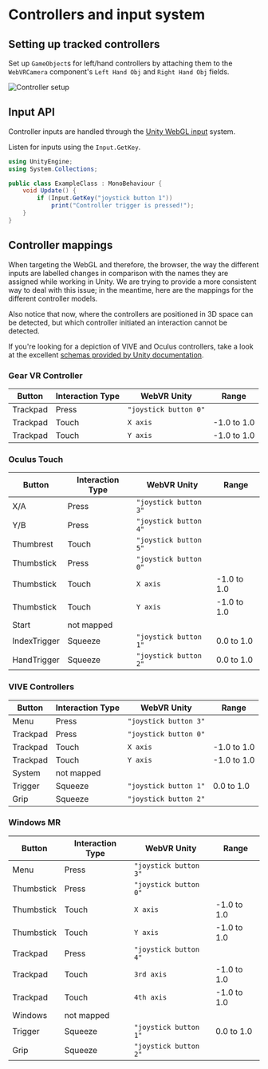 # Controllers and input system

## Setting up tracked controllers

Set up `GameObject`s for left/hand controllers by attaching 
them to the `WebVRCamera` component's `Left Hand Obj` and `Right Hand Obj` fields.

![Controller setup](https://raw.githubusercontent.com/mozilla/unity-webvr-export/master/Docs/images/attach-controllers.gif)

## Input API

Controller inputs are handled through the [Unity WebGL input](https://docs.unity3d.com/Manual/webgl-input.html) system.

Listen for inputs using the `Input.GetKey`.


```c#
using UnityEngine;
using System.Collections;

public class ExampleClass : MonoBehaviour {
    void Update() {
        if (Input.GetKey("joystick button 1"))
            print("Controller trigger is pressed!");
    }
}
```

## Controller mappings

When targeting the WebGL and therefore, the browser, the way the different inputs are labelled changes in comparison with the names they are assigned while working in Unity. We are trying to provide a more consistent way to deal with this issue; in the meantime, here are the mappings for the different controller models.

Also notice that now, where the controllers are positioned in 3D space can be detected, but which controller initiated an interaction cannot be detected.

If you're looking for a depiction of VIVE and Oculus controllers, take a look at the excellent [schemas provided by Unity documentation](https://docs.unity3d.com/Manual/OpenVRControllers.html).

### Gear VR Controller

Button | Interaction Type | WebVR Unity | Range  
-------|------------------|-------------|------
Trackpad | Press | `"joystick button 0"` |
Trackpad | Touch | `X axis` | -1.0 to 1.0
Trackpad | Touch | `Y axis` | -1.0 to 1.0

### Oculus Touch

Button | Interaction Type | WebVR Unity | Range  
-------|------------------|-------------|------
X/A | Press | `"joystick button 3"` |
Y/B | Press | `"joystick button 4"` |
Thumbrest | Touch | `"joystick button 5"` |
Thumbstick | Press | `"joystick button 0"` |
Thumbstick | Touch | `X axis` | -1.0 to 1.0
Thumbstick | Touch | `Y axis` | -1.0 to 1.0
Start | not mapped ||
IndexTrigger | Squeeze | `"joystick button 1"` | 0.0 to 1.0
HandTrigger | Squeeze | `"joystick button 2"` | 0.0 to 1.0 

### VIVE Controllers

Button | Interaction Type | WebVR Unity | Range  
-------|------------------|-------------|------
Menu | Press | `"joystick button 3"` |
Trackpad| Press | `"joystick button 0"` |
Trackpad | Touch | `X axis` | -1.0 to 1.0
Trackpad | Touch | `Y axis` | -1.0 to 1.0
System | not mapped ||
Trigger | Squeeze | `"joystick button 1"` | 0.0 to 1.0
Grip | Squeeze | `"joystick button 2"` |

### Windows MR

Button | Interaction Type | WebVR Unity | Range  
-------|------------------|-------------|------
Menu | Press | `"joystick button 3"` |
Thumbstick | Press | `"joystick button 0"` |
Thumbstick | Touch | `X axis` | -1.0 to 1.0
Thumbstick | Touch | `Y axis` | -1.0 to 1.0
Trackpad| Press | `"joystick button 4"` |
Trackpad | Touch | `3rd axis` | -1.0 to 1.0
Trackpad | Touch | `4th axis` | -1.0 to 1.0
Windows | not mapped ||
Trigger | Squeeze | `"joystick button 1"` | 0.0 to 1.0
Grip | Squeeze | `"joystick button 2"` |
